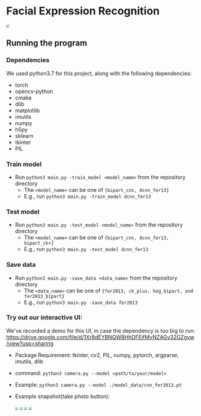 # Facial Expression Recognition

  <img src="./result/camera_app_example.PNG" style="zoom:50%;" />

## Running the program

### Dependencies
We used python3.7 for this project, along with the following dependencies:
* torch
* opencv-python
* cmake
* dlib
* matplotlib
* imutils
* numpy
* h5py
* sklearn
* tkinter
* PIL

### Train model
* Run `python3 main.py -train_model <model_name>` from the repository directory
  * The `<model_name>` can be one of `{bipart_cnn, dcnn_fer13}`
  * E.g., run `python3 main.py -train_model dcnn_fer13`
  
### Test model
* Run `python3 main.py -test_model <model_name>` from the repository directory
  * The `<model_name>` can be one of `{bipart_cnn, dcnn_fer13, bipart_ck+}`
  * E.g., run `python3 main.py -test_model dcnn_fer13`

### Save data
* Run `python3 main.py -save_data <data_name>` from the repository directory
  * The `<data_name>` can be one of `{fer2013, ck_plus, hog_bipart, and fer2013_bipart}`
  * E.g., run `python3 main.py -save_data fer2013`
  
### Try out our interactive UI:
We've recorded a demo for this UI, in case the dependency is too big to run:
https://drive.google.com/file/d/1Xr8dEYBNQW8HhDFEjfMvNZAGv32GZgvw/view?usp=sharing


* Package Requirement: tkinter, cv2, PIL, numpy, pytorch, argparse, imutils, dlib

* command: `python3 camera.py --model <path/to/your/model>`

* Example: `python3 camera.py --model ./model_data/cnn_fer2013.pt`

* Example snapshot(take photo button):

  <img src="./result/surprise2.jpg" style="zoom:50%;" />

  <img src="./result/sad.jpg" style="zoom:50%;" />
  
  <img src="./result/neutral1.jpg" style="zoom:50%;" />
  
  <img src="./result/happy.jpg" style="zoom:50%;" />
